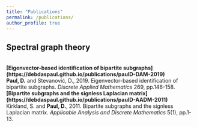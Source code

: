 ```yaml
---
title: "Publications"
permalink: /publications/
author_profile: true
---
```

## Spectral graph theory

<br>
<b>[Eigenvector-based identification of bipartite subgraphs](https://debdaspaul.github.io/publications/paulD-DAM-2019)</b> <br> 
<b>Paul, D.</b> and Stevanović, D., 2019. Eigenvector-based identification of bipartite subgraphs. <i>Discrete Applied Mathematics</i> 269, pp.146-158.

<br>
<b>[Bipartite subgraphs and the signless Laplacian matrix](https://debdaspaul.github.io/publications/paulD-AADM-2011)</b> <br> 
Kirkland, S. and <b>Paul, D.</b>, 2011. Bipartite subgraphs and the signless Laplacian matrix. <i>Applicable Analysis and Discrete Mathematics</i> 5(1), pp.1-13.
